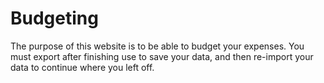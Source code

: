 # Budgeting
The purpose of this website is to be able to budget your expenses. You must export after finishing use to save your data, and then re-import your data to continue where you left off.
